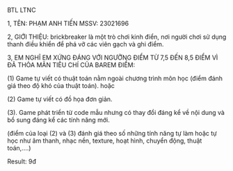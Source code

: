 BTL LTNC

1, TÊN: PHẠM ANH TIẾN 
   MSSV: 23021696

2, GIỚI THIỆU: brickbreaker là một trò chơi kinh điển, nơi người chơi sử dụng thanh điều khiển để phá vỡ các viên gạch và ghi điểm.

3, EM NGHĨ EM XỨNG ĐÁNG VỚI NGƯỠNG ĐIỂM TỪ 7,5 ĐẾN 8,5 ĐIỂM VÌ ĐÃ THỎA MÃN TIÊU CHÍ CỦA BAREM ĐIỂM: 

(1) Game tự viết có thuật toán nằm ngoài chương trình môn học (điểm đánh giá theo độ khó của thuật toán). hoặc

(2) Game tự viết có đồ họa đơn giản. 

(3). Game phát triển từ code mẫu nhưng có thay đổi đáng kể về nội dung và bổ sung đáng kể các tính năng mới.  

(điểm của loại (2) và  (3) đánh giá theo số những tính năng tự làm hoặc tự học như âm thanh, nhạc nền, texture, hoạt hình, chuyển động, thuật toán,....) 


Result: 9đ
